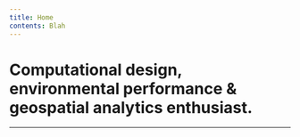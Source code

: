 ```yaml
---
title: Home
contents: Blah
---
```


# Computational design, environmental performance & geospatial analytics enthusiast.

---
